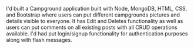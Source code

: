 I'd built a Campground application built with Node, MongoDB, HTML, CSS, and Bootstrap where users can put different campgrounds pictures and details visible to everyone. It has Edit and Deletes functionality as well as users can put comments on all existing posts with all CRUD operations available. I'd had put login/signup functionality for authentication purposes along with flash messages.
